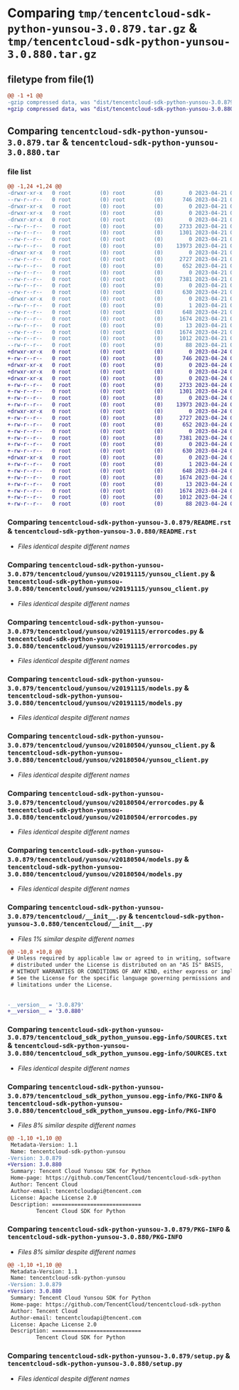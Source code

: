 # Comparing `tmp/tencentcloud-sdk-python-yunsou-3.0.879.tar.gz` & `tmp/tencentcloud-sdk-python-yunsou-3.0.880.tar.gz`

## filetype from file(1)

```diff
@@ -1 +1 @@
-gzip compressed data, was "dist/tencentcloud-sdk-python-yunsou-3.0.879.tar", last modified: Fri Apr 21 01:10:46 2023, max compression
+gzip compressed data, was "dist/tencentcloud-sdk-python-yunsou-3.0.880.tar", last modified: Mon Apr 24 03:50:16 2023, max compression
```

## Comparing `tencentcloud-sdk-python-yunsou-3.0.879.tar` & `tencentcloud-sdk-python-yunsou-3.0.880.tar`

### file list

```diff
@@ -1,24 +1,24 @@
-drwxr-xr-x   0 root         (0) root         (0)        0 2023-04-21 01:10:46.000000 tencentcloud-sdk-python-yunsou-3.0.879/
--rw-r--r--   0 root         (0) root         (0)      746 2023-04-21 01:10:45.000000 tencentcloud-sdk-python-yunsou-3.0.879/README.rst
-drwxr-xr-x   0 root         (0) root         (0)        0 2023-04-21 01:10:46.000000 tencentcloud-sdk-python-yunsou-3.0.879/tencentcloud/
-drwxr-xr-x   0 root         (0) root         (0)        0 2023-04-21 01:10:46.000000 tencentcloud-sdk-python-yunsou-3.0.879/tencentcloud/yunsou/
-drwxr-xr-x   0 root         (0) root         (0)        0 2023-04-21 01:10:46.000000 tencentcloud-sdk-python-yunsou-3.0.879/tencentcloud/yunsou/v20191115/
--rw-r--r--   0 root         (0) root         (0)     2733 2023-04-21 01:10:45.000000 tencentcloud-sdk-python-yunsou-3.0.879/tencentcloud/yunsou/v20191115/yunsou_client.py
--rw-r--r--   0 root         (0) root         (0)     1301 2023-04-21 01:10:45.000000 tencentcloud-sdk-python-yunsou-3.0.879/tencentcloud/yunsou/v20191115/errorcodes.py
--rw-r--r--   0 root         (0) root         (0)        0 2023-04-21 01:10:45.000000 tencentcloud-sdk-python-yunsou-3.0.879/tencentcloud/yunsou/v20191115/__init__.py
--rw-r--r--   0 root         (0) root         (0)    13973 2023-04-21 01:10:45.000000 tencentcloud-sdk-python-yunsou-3.0.879/tencentcloud/yunsou/v20191115/models.py
-drwxr-xr-x   0 root         (0) root         (0)        0 2023-04-21 01:10:46.000000 tencentcloud-sdk-python-yunsou-3.0.879/tencentcloud/yunsou/v20180504/
--rw-r--r--   0 root         (0) root         (0)     2727 2023-04-21 01:10:45.000000 tencentcloud-sdk-python-yunsou-3.0.879/tencentcloud/yunsou/v20180504/yunsou_client.py
--rw-r--r--   0 root         (0) root         (0)      652 2023-04-21 01:10:45.000000 tencentcloud-sdk-python-yunsou-3.0.879/tencentcloud/yunsou/v20180504/errorcodes.py
--rw-r--r--   0 root         (0) root         (0)        0 2023-04-21 01:10:45.000000 tencentcloud-sdk-python-yunsou-3.0.879/tencentcloud/yunsou/v20180504/__init__.py
--rw-r--r--   0 root         (0) root         (0)     7381 2023-04-21 01:10:45.000000 tencentcloud-sdk-python-yunsou-3.0.879/tencentcloud/yunsou/v20180504/models.py
--rw-r--r--   0 root         (0) root         (0)        0 2023-04-21 01:10:45.000000 tencentcloud-sdk-python-yunsou-3.0.879/tencentcloud/yunsou/__init__.py
--rw-r--r--   0 root         (0) root         (0)      630 2023-04-21 01:10:45.000000 tencentcloud-sdk-python-yunsou-3.0.879/tencentcloud/__init__.py
-drwxr-xr-x   0 root         (0) root         (0)        0 2023-04-21 01:10:46.000000 tencentcloud-sdk-python-yunsou-3.0.879/tencentcloud_sdk_python_yunsou.egg-info/
--rw-r--r--   0 root         (0) root         (0)        1 2023-04-21 01:10:46.000000 tencentcloud-sdk-python-yunsou-3.0.879/tencentcloud_sdk_python_yunsou.egg-info/dependency_links.txt
--rw-r--r--   0 root         (0) root         (0)      648 2023-04-21 01:10:46.000000 tencentcloud-sdk-python-yunsou-3.0.879/tencentcloud_sdk_python_yunsou.egg-info/SOURCES.txt
--rw-r--r--   0 root         (0) root         (0)     1674 2023-04-21 01:10:46.000000 tencentcloud-sdk-python-yunsou-3.0.879/tencentcloud_sdk_python_yunsou.egg-info/PKG-INFO
--rw-r--r--   0 root         (0) root         (0)       13 2023-04-21 01:10:46.000000 tencentcloud-sdk-python-yunsou-3.0.879/tencentcloud_sdk_python_yunsou.egg-info/top_level.txt
--rw-r--r--   0 root         (0) root         (0)     1674 2023-04-21 01:10:46.000000 tencentcloud-sdk-python-yunsou-3.0.879/PKG-INFO
--rw-r--r--   0 root         (0) root         (0)     1012 2023-04-21 01:10:45.000000 tencentcloud-sdk-python-yunsou-3.0.879/setup.py
--rw-r--r--   0 root         (0) root         (0)       88 2023-04-21 01:10:46.000000 tencentcloud-sdk-python-yunsou-3.0.879/setup.cfg
+drwxr-xr-x   0 root         (0) root         (0)        0 2023-04-24 03:50:16.000000 tencentcloud-sdk-python-yunsou-3.0.880/
+-rw-r--r--   0 root         (0) root         (0)      746 2023-04-24 03:50:15.000000 tencentcloud-sdk-python-yunsou-3.0.880/README.rst
+drwxr-xr-x   0 root         (0) root         (0)        0 2023-04-24 03:50:16.000000 tencentcloud-sdk-python-yunsou-3.0.880/tencentcloud/
+drwxr-xr-x   0 root         (0) root         (0)        0 2023-04-24 03:50:16.000000 tencentcloud-sdk-python-yunsou-3.0.880/tencentcloud/yunsou/
+drwxr-xr-x   0 root         (0) root         (0)        0 2023-04-24 03:50:16.000000 tencentcloud-sdk-python-yunsou-3.0.880/tencentcloud/yunsou/v20191115/
+-rw-r--r--   0 root         (0) root         (0)     2733 2023-04-24 03:50:15.000000 tencentcloud-sdk-python-yunsou-3.0.880/tencentcloud/yunsou/v20191115/yunsou_client.py
+-rw-r--r--   0 root         (0) root         (0)     1301 2023-04-24 03:50:15.000000 tencentcloud-sdk-python-yunsou-3.0.880/tencentcloud/yunsou/v20191115/errorcodes.py
+-rw-r--r--   0 root         (0) root         (0)        0 2023-04-24 03:50:15.000000 tencentcloud-sdk-python-yunsou-3.0.880/tencentcloud/yunsou/v20191115/__init__.py
+-rw-r--r--   0 root         (0) root         (0)    13973 2023-04-24 03:50:15.000000 tencentcloud-sdk-python-yunsou-3.0.880/tencentcloud/yunsou/v20191115/models.py
+drwxr-xr-x   0 root         (0) root         (0)        0 2023-04-24 03:50:16.000000 tencentcloud-sdk-python-yunsou-3.0.880/tencentcloud/yunsou/v20180504/
+-rw-r--r--   0 root         (0) root         (0)     2727 2023-04-24 03:50:15.000000 tencentcloud-sdk-python-yunsou-3.0.880/tencentcloud/yunsou/v20180504/yunsou_client.py
+-rw-r--r--   0 root         (0) root         (0)      652 2023-04-24 03:50:15.000000 tencentcloud-sdk-python-yunsou-3.0.880/tencentcloud/yunsou/v20180504/errorcodes.py
+-rw-r--r--   0 root         (0) root         (0)        0 2023-04-24 03:50:15.000000 tencentcloud-sdk-python-yunsou-3.0.880/tencentcloud/yunsou/v20180504/__init__.py
+-rw-r--r--   0 root         (0) root         (0)     7381 2023-04-24 03:50:15.000000 tencentcloud-sdk-python-yunsou-3.0.880/tencentcloud/yunsou/v20180504/models.py
+-rw-r--r--   0 root         (0) root         (0)        0 2023-04-24 03:50:15.000000 tencentcloud-sdk-python-yunsou-3.0.880/tencentcloud/yunsou/__init__.py
+-rw-r--r--   0 root         (0) root         (0)      630 2023-04-24 03:50:15.000000 tencentcloud-sdk-python-yunsou-3.0.880/tencentcloud/__init__.py
+drwxr-xr-x   0 root         (0) root         (0)        0 2023-04-24 03:50:16.000000 tencentcloud-sdk-python-yunsou-3.0.880/tencentcloud_sdk_python_yunsou.egg-info/
+-rw-r--r--   0 root         (0) root         (0)        1 2023-04-24 03:50:16.000000 tencentcloud-sdk-python-yunsou-3.0.880/tencentcloud_sdk_python_yunsou.egg-info/dependency_links.txt
+-rw-r--r--   0 root         (0) root         (0)      648 2023-04-24 03:50:16.000000 tencentcloud-sdk-python-yunsou-3.0.880/tencentcloud_sdk_python_yunsou.egg-info/SOURCES.txt
+-rw-r--r--   0 root         (0) root         (0)     1674 2023-04-24 03:50:16.000000 tencentcloud-sdk-python-yunsou-3.0.880/tencentcloud_sdk_python_yunsou.egg-info/PKG-INFO
+-rw-r--r--   0 root         (0) root         (0)       13 2023-04-24 03:50:16.000000 tencentcloud-sdk-python-yunsou-3.0.880/tencentcloud_sdk_python_yunsou.egg-info/top_level.txt
+-rw-r--r--   0 root         (0) root         (0)     1674 2023-04-24 03:50:16.000000 tencentcloud-sdk-python-yunsou-3.0.880/PKG-INFO
+-rw-r--r--   0 root         (0) root         (0)     1012 2023-04-24 03:50:15.000000 tencentcloud-sdk-python-yunsou-3.0.880/setup.py
+-rw-r--r--   0 root         (0) root         (0)       88 2023-04-24 03:50:16.000000 tencentcloud-sdk-python-yunsou-3.0.880/setup.cfg
```

### Comparing `tencentcloud-sdk-python-yunsou-3.0.879/README.rst` & `tencentcloud-sdk-python-yunsou-3.0.880/README.rst`

 * *Files identical despite different names*

### Comparing `tencentcloud-sdk-python-yunsou-3.0.879/tencentcloud/yunsou/v20191115/yunsou_client.py` & `tencentcloud-sdk-python-yunsou-3.0.880/tencentcloud/yunsou/v20191115/yunsou_client.py`

 * *Files identical despite different names*

### Comparing `tencentcloud-sdk-python-yunsou-3.0.879/tencentcloud/yunsou/v20191115/errorcodes.py` & `tencentcloud-sdk-python-yunsou-3.0.880/tencentcloud/yunsou/v20191115/errorcodes.py`

 * *Files identical despite different names*

### Comparing `tencentcloud-sdk-python-yunsou-3.0.879/tencentcloud/yunsou/v20191115/models.py` & `tencentcloud-sdk-python-yunsou-3.0.880/tencentcloud/yunsou/v20191115/models.py`

 * *Files identical despite different names*

### Comparing `tencentcloud-sdk-python-yunsou-3.0.879/tencentcloud/yunsou/v20180504/yunsou_client.py` & `tencentcloud-sdk-python-yunsou-3.0.880/tencentcloud/yunsou/v20180504/yunsou_client.py`

 * *Files identical despite different names*

### Comparing `tencentcloud-sdk-python-yunsou-3.0.879/tencentcloud/yunsou/v20180504/errorcodes.py` & `tencentcloud-sdk-python-yunsou-3.0.880/tencentcloud/yunsou/v20180504/errorcodes.py`

 * *Files identical despite different names*

### Comparing `tencentcloud-sdk-python-yunsou-3.0.879/tencentcloud/yunsou/v20180504/models.py` & `tencentcloud-sdk-python-yunsou-3.0.880/tencentcloud/yunsou/v20180504/models.py`

 * *Files identical despite different names*

### Comparing `tencentcloud-sdk-python-yunsou-3.0.879/tencentcloud/__init__.py` & `tencentcloud-sdk-python-yunsou-3.0.880/tencentcloud/__init__.py`

 * *Files 1% similar despite different names*

```diff
@@ -10,8 +10,8 @@
 # Unless required by applicable law or agreed to in writing, software
 # distributed under the License is distributed on an "AS IS" BASIS,
 # WITHOUT WARRANTIES OR CONDITIONS OF ANY KIND, either express or implied.
 # See the License for the specific language governing permissions and
 # limitations under the License.
 
 
-__version__ = '3.0.879'
+__version__ = '3.0.880'
```

### Comparing `tencentcloud-sdk-python-yunsou-3.0.879/tencentcloud_sdk_python_yunsou.egg-info/SOURCES.txt` & `tencentcloud-sdk-python-yunsou-3.0.880/tencentcloud_sdk_python_yunsou.egg-info/SOURCES.txt`

 * *Files identical despite different names*

### Comparing `tencentcloud-sdk-python-yunsou-3.0.879/tencentcloud_sdk_python_yunsou.egg-info/PKG-INFO` & `tencentcloud-sdk-python-yunsou-3.0.880/tencentcloud_sdk_python_yunsou.egg-info/PKG-INFO`

 * *Files 8% similar despite different names*

```diff
@@ -1,10 +1,10 @@
 Metadata-Version: 1.1
 Name: tencentcloud-sdk-python-yunsou
-Version: 3.0.879
+Version: 3.0.880
 Summary: Tencent Cloud Yunsou SDK for Python
 Home-page: https://github.com/TencentCloud/tencentcloud-sdk-python
 Author: Tencent Cloud
 Author-email: tencentcloudapi@tencent.com
 License: Apache License 2.0
 Description: ============================
         Tencent Cloud SDK for Python
```

### Comparing `tencentcloud-sdk-python-yunsou-3.0.879/PKG-INFO` & `tencentcloud-sdk-python-yunsou-3.0.880/PKG-INFO`

 * *Files 8% similar despite different names*

```diff
@@ -1,10 +1,10 @@
 Metadata-Version: 1.1
 Name: tencentcloud-sdk-python-yunsou
-Version: 3.0.879
+Version: 3.0.880
 Summary: Tencent Cloud Yunsou SDK for Python
 Home-page: https://github.com/TencentCloud/tencentcloud-sdk-python
 Author: Tencent Cloud
 Author-email: tencentcloudapi@tencent.com
 License: Apache License 2.0
 Description: ============================
         Tencent Cloud SDK for Python
```

### Comparing `tencentcloud-sdk-python-yunsou-3.0.879/setup.py` & `tencentcloud-sdk-python-yunsou-3.0.880/setup.py`

 * *Files identical despite different names*

